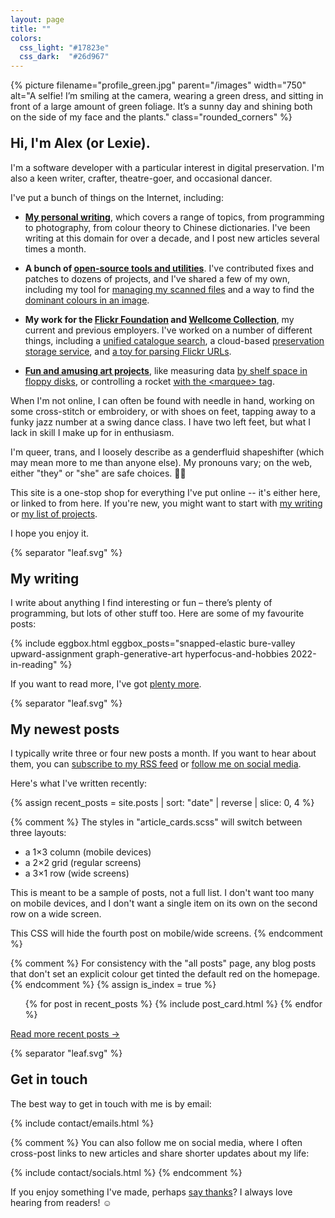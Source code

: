 ```yaml
---
layout: page
title: ""
colors:
  css_light: "#17823e"
  css_dark:  "#26d967"
---
```


<style>
  h2 {
    margin-top: 1em;
  }

  @media screen and (min-width: 750px) {
    img.rounded_corners {
      border-radius: 10px;
    }
  }

  svg[role="separator"] {
    display: block;
  }
</style>

<p class="fullwidth_img">
  {%
    picture
    filename="profile_green.jpg"
    parent="/images"
    width="750"
    alt="A selfie! I’m smiling at the camera, wearing a green dress, and sitting in front of a large amount of green foliage. It’s a sunny day and shining both on the side of my face and the plants."
    class="rounded_corners"
  %}
</p>

## Hi, I'm Alex (or Lexie).

I'm a software developer with a particular interest in digital preservation.
I'm also a keen writer, crafter, theatre-goer, and occasional dancer.

I've put a bunch of things on the Internet, including:

*   [**My personal writing**](/writing/), which covers a range of topics, from programming to photography, from colour theory to Chinese dictionaries.
    I've been writing at this domain for over a decade, and I post new articles several times a month.

*   **A bunch of [open-source tools and utilities][oss]**.
    I've contributed fixes and patches to dozens of projects, and I've shared a few of my own, including my tool for [managing my scanned files](https://github.com/alexwlchan/docstore) and a way to find the [dominant colours in an image](https://github.com/alexwlchan/dominant_colours).

*   **My work for the [Flickr Foundation](https://github.com/Flickr-Foundation) and [Wellcome Collection](/projects/#wellcome-collection)**, my current and previous employers.
    I've worked on a number of different things, including a [unified catalogue search][search], a cloud-based [preservation storage service][storage], and [a toy for parsing Flickr URLs][flinumeratr].

*   [**Fun and amusing art projects**][fun_stuff], like measuring data [by shelf space in floppy disks](https://howlongismydata.glitch.me/), or controlling a rocket [with the &lt;marquee&gt; tag](https://marquee-rocket.glitch.me/).

When I'm not online, I can often be found with needle in hand, working on some cross-stitch or embroidery, or with shoes on feet, tapping away to a funky jazz number at a swing dance class.
I have two left feet, but what I lack in skill I make up for in enthusiasm.

I'm queer, trans, and I loosely describe as a genderfluid shapeshifter (which may mean more to me than anyone else).
My pronouns vary; on the web, either "they" or "she" are safe choices. 🏳️‍🌈

This site is a one-stop shop for everything I've put online -- it's either here, or linked to from here.
If you're new, you might want to start with [my writing](/writing/) or [my list of projects](/projects/).

I hope you enjoy it.

[flinumeratr]: https://www.flickr.org/introducing-flinumeratr-our-first-toy/
[search]: https://stacks.wellcomecollection.org/building-our-new-unified-collections-search-ed399c412b01
[storage]: https://stacks.wellcomecollection.org/building-wellcome-collections-new-archival-storage-service-3f68ff21927e
[oss]: /projects/#personal-tools
[fun_stuff]: /projects/#fun-stuff


  {% separator "leaf.svg" %}


## My writing

I write about anything I find interesting or fun – there’s plenty of programming, but lots of other stuff too.
Here are some of my favourite posts:

{%
  include
  eggbox.html
  eggbox_posts="snapped-elastic bure-valley upward-assignment graph-generative-art hyperfocus-and-hobbies 2022-in-reading"
%}

If you want to read more, I've got [plenty more](/writing/).


  {% separator "leaf.svg" %}


## My newest posts

I typically write three or four new posts a month.
If you want to hear about them, you can [subscribe to my RSS feed](/atom.xml) or [follow me on social media](/contact/).

Here's what I've written recently:

{% assign recent_posts = site.posts | sort: "date" | reverse | slice: 0, 4 %}

{% comment %}
  The styles in "article_cards.scss" will switch between three layouts:

  *   a 1×3 column (mobile devices)
  *   a 2×2 grid (regular screens)
  *   a 3×1 row (wide screens)

  This is meant to be a sample of posts, not a full list.  I don't want
  too many on mobile devices, and I don't want a single item on its own
  on the second row on a wide screen.

  This CSS will hide the fourth post on mobile/wide screens.
{% endcomment %}

<style>
  @media screen and (max-width: 500px) {
    #recent_posts li:nth-child(4) {
      display: none;
    }
  }

  @media screen and (min-width: 1000px) {
    #recent_posts li:nth-child(4) {
      display: none;
    }
  }
</style>

{% comment %}
  For consistency with the "all posts" page, any blog posts that don't
  set an explicit colour get tinted the default red on the homepage.
{% endcomment %}
{% assign is_index = true %}

<ul id="recent_posts" class="post_cards">
{% for post in recent_posts %}
  {% include post_card.html %}
{% endfor %}
</ul>

[Read more recent posts &rarr;](/all-posts/)






  {% separator "leaf.svg" %}



<h2 id="contact">Get in touch</h2>

The best way to get in touch with me is by email:

{% include contact/emails.html %}

{% comment %}
  You can also follow me on social media, where I often cross-post links to new articles and share shorter updates about my life:

  {% include contact/socials.html %}
{% endcomment %}

If you enjoy something I've made, perhaps [say thanks](/say-thanks/)?
I always love hearing from readers! ☺️
